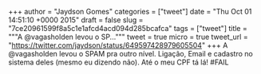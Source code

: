 
+++
author = "Jaydson Gomes"
categories = ["tweet"]
date = "Thu Oct 01 14:51:10 +0000 2015"
draft = false
slug = "7ce20961599f8a5c1e1afcd4acd094d285bcafca"
tags = ["tweet"]
title = """A @vagasholden levou o SP..."""
tweet = true
micro = true
tweet_url = "https://twitter.com/jaydson/status/649597428979605504"
+++
A @vagasholden levou o SPAM pra outro nível. Ligação, Email e cadastro no sistema deles (mesmo eu dizendo não). Até o meu CPF tá lá! #FAIL

